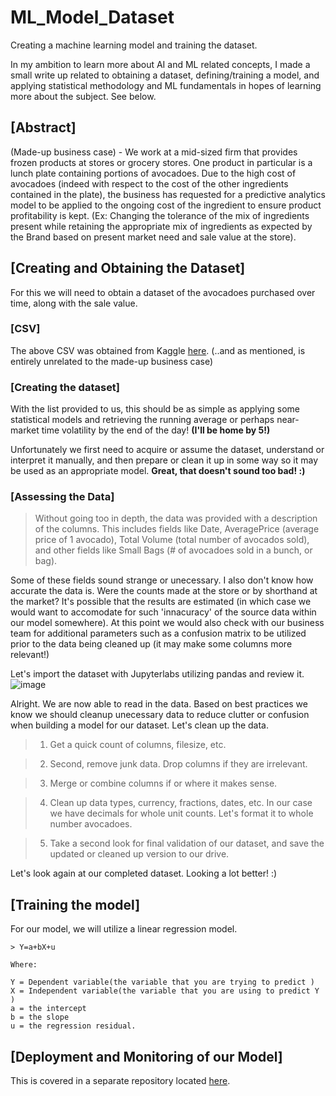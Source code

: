 # ML_Model_Dataset
Creating a machine learning model and training the dataset.

In my ambition to learn more about AI and ML related concepts, I made a small write up related to obtaining a dataset, defining/training a model, and applying statistical methodology and ML fundamentals in hopes of learning more about the subject. See below. 

## [Abstract]

(Made-up business case) - We work at a mid-sized firm that provides frozen products at stores or grocery stores. One product in particular is a lunch plate containing portions of avocadoes. Due to the high cost of avocadoes (indeed with respect to the cost of the other ingredients contained in the plate), the business has requested for a predictive analytics model to be applied to the ongoing cost of the ingredient to ensure product profitability is kept. (Ex: Changing the tolerance of the mix of ingredients present while retaining the appropriate mix of ingredients as expected by the Brand based on present market need and sale value at the store). 

## [Creating and Obtaining the Dataset]

For this we will need to obtain a dataset of the avocadoes purchased over time, along with the sale value.

### [CSV]

The above CSV was obtained from Kaggle [here](https://www.kaggle.com/datasets/neuromusic/avocado-prices). (..and as mentioned, is entirely unrelated to the made-up business case)

### [Creating the dataset]

With the list provided to us, this should be as simple as applying some statistical models and retrieving the running average or perhaps near-market time volatility by the end of the day! **(I'll be home by 5!)**

Unfortunately we first need to acquire or assume the dataset, understand or interpret it manually, and then prepare or clean it up in some way so it may be used as an appropriate model. **Great, that doesn't sound too bad! :)**

### [Assessing the Data]

>Without going too in depth, the data was provided with a description of the columns. This includes fields like Date, AveragePrice (average price of 1 avocado), Total Volume (total number of avocados sold), and other fields like Small Bags (# of avocadoes sold in a bunch, or bag).

Some of these fields sound strange or unecessary. I also don't know how accurate the data is. Were the counts made at the store or by shorthand at the market? It's possible that the results are estimated (in which case we would want to accomodate for such 'innacuracy' of the source data within our model somewhere). At this point we would also check with our business team for additional parameters such as a confusion matrix to be utilized prior to the data being cleaned up (it may make some columns more relevant!)

Let's import the dataset with Jupyterlabs utilizing pandas and review it.
![image](https://user-images.githubusercontent.com/9099847/235455615-de26b4d0-19b1-49c3-9408-101fdb88bd47.png)

Alright. We are now able to read in the data. Based on best practices we know we should cleanup unecessary data to reduce clutter or confusion when building a model for our dataset. Let's clean up the data. 

>1. Get a quick count of columns, filesize, etc.


>2. Second, remove junk data. Drop columns if they are irrelevant.


>3. Merge or combine columns if or where it makes sense.


>4. Clean up data types, currency, fractions, dates, etc. In our case we have decimals for whole unit counts. Let's format it to whole number avocadoes.


>5. Take a second look for final validation of our dataset, and save the updated or cleaned up version to our drive.

Let's look again at our completed dataset. Looking a lot better! :) 


## [Training the model]

For our model, we will utilize a linear regression model. 

```
> Y=a+bX+u

Where:

Y = Dependent variable(the variable that you are trying to predict )
X = Independent variable(the variable that you are using to predict Y )
a = the intercept
b = the slope
u = the regression residual.
```




## [Deployment and Monitoring of our Model]

This is covered in a separate repository located [here](https://github.com/endlessparadigm/ML_Model_Deploy).




